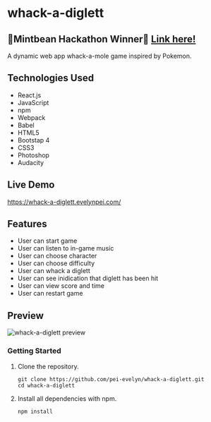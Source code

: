 # whack-a-diglett 
## 🎉Mintbean Hackathon Winner🎉 [Link here!](https://www.linkedin.com/posts/mintbean_hackathon-javascript-javadevelopers-activity-6729495804303745025-10H6)
A dynamic web app whack-a-mole game inspired by Pokemon.

## Technologies Used
- React.js
- JavaScript
- npm
- Webpack
- Babel
- HTML5
- Bootstap 4
- CSS3
- Photoshop
- Audacity

## Live Demo
https://whack-a-diglett.evelynpei.com/

## Features
- User can start game
- User can listen to in-game music
- User can choose character
- User can choose difficulty
- User can whack a diglett
- User can see inidication that diglett has been hit
- User can view score and time
- User can restart game

## Preview
<p>
  <img src="dist/images/whack-a-diglett.gif" alt="whack-a-diglett preview">
</p>

### Getting Started

1. Clone the repository.

    ```shell
    git clone https://github.com/pei-evelyn/whack-a-diglett.git
    cd whack-a-diglett
    ```
2. Install all dependencies with npm.

    ```shell
    npm install
    ```
